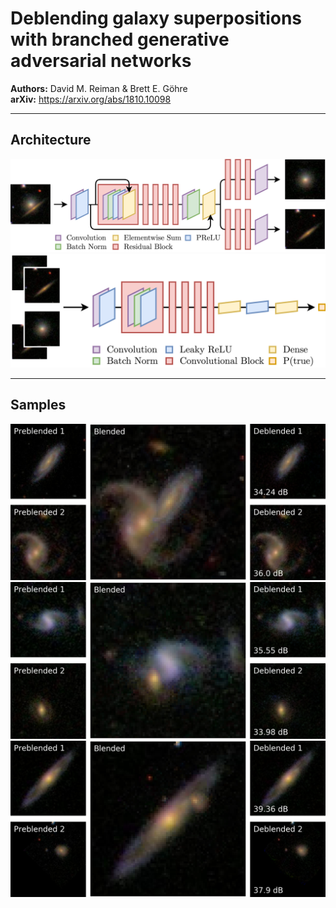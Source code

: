 # Deblending galaxy superpositions with branched generative adversarial networks

**Authors:** David M. Reiman & Brett E. Göhre  
**arXiv:** https://arxiv.org/abs/1810.10098

---

## Architecture

<img src="/docs/figures/generator.png"><br>
<img src="/docs/figures/discriminator.png">

---

## Samples

<img src="/docs/figures/sample-1.png"><br>
<img src="/docs/figures/sample-2.png"><br>
<img src="/docs/figures/sample-3.png"><br>
